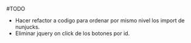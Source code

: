 #TODO
* Hacer refactor a codigo para ordenar por mismo nivel los import de nunjucks.
* Eliminar jquery on click de los botones por id.
